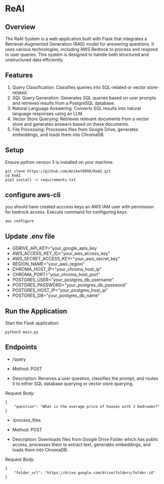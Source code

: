 # ReAI
## Overview
The ReAI System is a web application built with Flask that integrates a Retrieval-Augmented Generation (RAG) model for answering questions. It uses various technologies, including AWS Bedrock to process and respond to user queries. This system is designed to handle both structured and unstructured data efficiently.

## Features
1. Query Classification: Classifies queries into SQL-related or vector store-related.
2. SQL Query Generation: Generates SQL queries based on user prompts and retrieves results from a PostgreSQL database.
3. Natural Language Answering: Converts SQL results into natural language responses using an LLM.
4. Vector Store Querying: Retrieves relevant documents from a vector store and generates answers based on these documents.
5. File Processing: Processes files from Google Drive, generates embeddings, and loads them into ChromaDB.

## Setup
Ensure python version 3 is installed on your machine.
```
git clone https://github.com/Aniket0898/ReAI.git
cd ReAI
pip3 install -r requirements.txt
```
## configure aws-cli
you should have created acccess keys an AWS IAM user with permission for bedrock access. Execute command for configuring keys.
```
aws configure
```
## Update .env file
- GDRIVE_API_KEY="your_google_apis_key
- AWS_ACCESS_KEY_ID="your_aws_access_key"
- AWS_SECRET_ACCESS_KEY="your_aws_secret_key"
- REGION_NAME="your_aws_region"
- CHROMA_HOST_IP="your_chroma_host_ip"
- CHROMA_PORT="your_chroma_host_port"
- POSTGRES_USER="your_postgres_db_username"
- POSTGRES_PASSWORD="your_postgres_db_password"
- POSTGRES_HOST_IP="your_postgres_host_ip"
- POSTGRES_DB="your_postgres_db_name"

## Run the Application
Start the Flask application:
```
python3 main.py
```
## Endpoints
- /query
- Method: POST

- Description: Receives a user question, classifies the prompt, and routes it to either SQL database querying or vector store querying.

Request Body:
```
{
    "question": "What is the average price of houses with 3 bedrooms?"
}
```
- /process_files
- Method: POST

- Description: Downloads files from Google Drive Folder which has public access, processes them to extract text, generates embeddings, and loads them into ChromaDB.

Request Body:
```
{
    "folder_url": "https://drive.google.com/drive/folders/folder-id"
}
```
